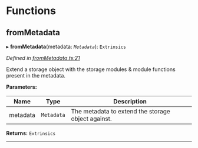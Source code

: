 

# Functions

<a id="frommetadata"></a>

##  fromMetadata

▸ **fromMetadata**(metadata: *`Metadata`*): `Extrinsics`

*Defined in [fromMetadata.ts:21](https://github.com/polkadot-js/api/blob/535a9ea/packages/type-extrinsics/src/fromMetadata.ts#L21)*

Extend a storage object with the storage modules & module functions present in the metadata.

**Parameters:**

| Name | Type | Description |
| ------ | ------ | ------ |
| metadata | `Metadata` |  The metadata to extend the storage object against. |

**Returns:** `Extrinsics`

___

